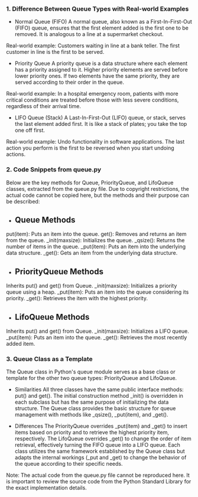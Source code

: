 ###  1. Difference Between Queue Types with Real-world Examples

- Normal Queue (FIFO)
A normal queue, also known as a First-In-First-Out (FIFO) queue, ensures that the first element added is the first one to be removed. It is analogous to a line at a supermarket checkout.

Real-world example: Customers waiting in line at a bank teller. The first customer in line is the first to be served.



- Priority Queue
A priority queue is a data structure where each element has a priority assigned to it. Higher priority elements are served before lower priority ones. If two elements have the same priority, they are served according to their order in the queue.


Real-world example: In a hospital emergency room, patients with more critical conditions are treated before those with less severe conditions, regardless of their arrival time.


- LIFO Queue (Stack)
A Last-In-First-Out (LIFO) queue, or stack, serves the last element added first. It is like a stack of plates; you take the top one off first.

Real-world example: Undo functionality in software applications. The last action you perform is the first to be reversed when you start undoing actions.


### 2. Code Snippets from queue.py
Below are the key methods for Queue, PriorityQueue, and LifoQueue classes, extracted from the queue.py file. Due to copyright restrictions, the actual code cannot be copied here, but the methods and their purpose can be described:

- ## Queue Methods
put(item): Puts an item into the queue.
get(): Removes and returns an item from the queue.
_init(maxsize): Initializes the queue.
_qsize(): Returns the number of items in the queue.
_put(item): Puts an item into the underlying data structure.
_get(): Gets an item from the underlying data structure.


- ## PriorityQueue Methods
Inherits put() and get() from Queue.
_init(maxsize): Initializes a priority queue using a heap.
_put(item): Puts an item into the queue considering its priority.
_get(): Retrieves the item with the highest priority.


- ## LifoQueue Methods
Inherits put() and get() from Queue.
_init(maxsize): Initializes a LIFO queue.
_put(item): Puts an item into the queue.
_get(): Retrieves the most recently added item.


### 3. Queue Class as a Template
The Queue class in Python's queue module serves as a base class or template for the other two queue types: PriorityQueue and LifoQueue.

- Similarities
All three classes have the same public interface methods: put() and get().
The initial construction method _init() is overridden in each subclass but has the same purpose of initializing the data structure.
The Queue class provides the basic structure for queue management with methods like _qsize(), _put(item), and _get().

- Differences
The PriorityQueue overrides _put(item) and _get() to insert items based on priority and to retrieve the highest priority item, respectively.
The LifoQueue overrides _get() to change the order of item retrieval, effectively turning the FIFO queue into a LIFO queue.
Each class utilizes the same framework established by the Queue class but adapts the internal workings (_put and _get) to change the behavior of the queue according to their specific needs.

Note: The actual code from the queue.py file cannot be reproduced here. It is important to review the source code from the Python Standard Library for the exact implementation details.





